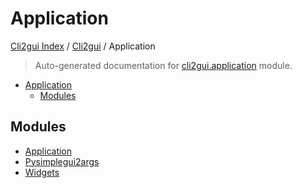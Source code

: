 # Application

[Cli2gui Index](../../README.md#cli2gui-index) /
[Cli2gui](../index.md#cli2gui) /
Application

> Auto-generated documentation for [cli2gui.application](../../../../cli2gui/application/__init__.py) module.

- [Application](#application)
  - [Modules](#modules)

## Modules

- [Application](./application.md)
- [Pysimplegui2args](./pysimplegui2args.md)
- [Widgets](./widgets.md)